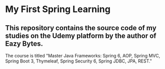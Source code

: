 # My First Spring Learning

## This repository contains the source code of my studies on the Udemy platform by the author of Eazy Bytes.
The course is titled "Master Java Frameworks: Spring 6, AOP, Spring MVC, Spring Boot 3, Thymeleaf, Spring Security 6, Spring JDBC, JPA, REST."
